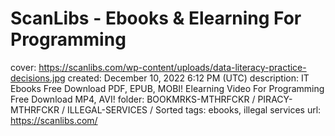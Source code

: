 # ScanLibs - Ebooks & Elearning For Programming

cover: https://scanlibs.com/wp-content/uploads/data-literacy-practice-decisions.jpg
created: December 10, 2022 6:12 PM (UTC)
description: IT Ebooks Free Download PDF, EPUB, MOBI! Elearning Video For Programming Free Download MP4, AVI!
folder: BOOKMRKS-MTHRFCKR / PIRACY-MTHRFCKR / ILLEGAL-SERVICES / Sorted
tags: ebooks, illegal services
url: https://scanlibs.com/